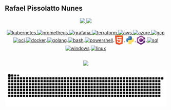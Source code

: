 ## Rafael Pissolatto Nunes
<div align="center">
  <a href="https://github.com/rafaelpissolatto">
  <img height="180em" src="https://github-readme-stats.vercel.app/api?username=rafaelpissolatto&show_icons=true&theme=vision-friendly-dark&include_all_commits=true&count_private=true"/>
  <img height="180em" src="https://github-readme-stats.vercel.app/api/top-langs/?username=rafaelpissolatto&layout=compact&langs_count=7&theme=vision-friendly-dark"/>
</div>
<div align="center" style="display: inline_block"><br>
  <img align="center" height="30" width="30" alt="kubernetes" src="https://cdn.icon-icons.com/icons2/2699/PNG/96/kubernetes_logo_icon_168359.png">
  <img align="center" height="30" width="30" alt="prometheus" src="https://user-images.githubusercontent.com/385958/124689674-e69e3f00-dea6-11eb-9919-2f843616c989.png">
  <img align="center" height="30" width="30" alt="grafana" src="https://cdn.icon-icons.com/icons2/2699/PNG/96/grafana_logo_icon_171048.png">
  <img align="center" height="30" width="30" alt="terraform" src="https://cdn.icon-icons.com/icons2/2107/PNG/512/file_type_terraform_icon_130125.png">
  <img align="center" height="30" width="30" alt="aws" src="https://cdn.icon-icons.com/icons2/2407/PNG/96/aws_icon_146074.png">
  <img align="center" height="30" width="30" alt="azure" src="https://cdn.icon-icons.com/icons2/2407/PNG/96/azure_icon_146223.png">
  <img align="center" height="30" width="30" alt="gcp" src="https://cdn.icon-icons.com/icons2/2699/PNG/96/google_cloud_logo_icon_171058.png">
  <img align="center" height="30" width="30" alt="oci" src="https://cdn.icon-icons.com/icons2/2699/PNG/96/oracle_logo_icon_168918.png">
  <img align="center" height="30" width="30" alt="docker" src="https://cdn.jsdelivr.net/gh/devicons/devicon/icons/docker/docker-plain-wordmark.svg">
  <img align="center" height="30" width="30" alt="golang" src="https://cdn.jsdelivr.net/gh/devicons/devicon/icons/go/go-original-wordmark.svg">
  <img align="center" height="30" width="30" alt="bash" src="https://cdn.jsdelivr.net/gh/devicons/devicon/icons/bash/bash-original.svg">
  <img align="center" height="30" width="30" alt="powershell" src="https://cdn.icon-icons.com/icons2/2107/PNG/96/file_type_powershell_icon_130243.png">
  <img align="center" height="30" width="30" alt="html5" src="https://raw.githubusercontent.com/devicons/devicon/master/icons/html5/html5-original.svg">
  <img align="center" height="30" width="30" alt="python" src="https://raw.githubusercontent.com/devicons/devicon/master/icons/python/python-original.svg">
  <img align="center" height="30" width="30" alt="csharp" src="https://raw.githubusercontent.com/devicons/devicon/master/icons/csharp/csharp-original.svg">
  <img align="center" height="30" width="30" alt="sql" src="https://cdn.jsdelivr.net/gh/devicons/devicon/icons/microsoftsqlserver/microsoftsqlserver-plain-wordmark.svg">
  <img align="center" height="30" width="30" alt="windows" src="https://cdn.icon-icons.com/icons2/195/PNG/96/Microsoft_23401.png">
  <img align="center" height="30" width="30" alt="linux" src="https://cdn.jsdelivr.net/gh/devicons/devicon/icons/linux/linux-original.svg">
</div>
  
  ##
 
<div align="center">
  <a href="https://www.linkedin.com/in/rafael-pissolatto-nunes-a015b265" target="_blank"><img src="https://img.shields.io/badge/-LinkedIn-%230077B5?style=for-the-badge&logo=linkedin&logoColor=white" target="_blank"></a> 
 
  ![Snake animation](https://github.com/rafaelpissolatto/rafaelpissolatto/blob/output/github-contribution-grid-snake.svg)
 
</div>
